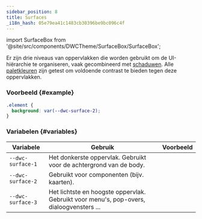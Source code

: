 ```yaml
---
sidebar_position: 8
title: Surfaces
_i18n_hash: 05e79ea41c1483cb30396be9bc096c4f
---
```

import SurfaceBox from '@site/src/components/DWCTheme/SurfaceBox/SurfaceBox';

Er zijn drie niveaus van oppervlakken die worden gebruikt om de UI-hiërarchie te organiseren, vaak gecombineerd met [schaduwen](./shadows). Alle [paletkleuren](./colors) zijn getest om voldoende contrast te bieden tegen deze oppervlakken.

### Voorbeeld {#example}

```css
.element {
  background: var(--dwc-surface-2);
}
```

### Variabelen {#variables}

| **Variabele**     | **Gebruik**                                                             | **Voorbeeld**                              |
|-------------------|-------------------------------------------------------------------------|--------------------------------------------|
| `--dwc-surface-1` | Het donkerste oppervlak. Gebruikt voor de achtergrond van de body.     | <SurfaceBox surface="--dwc-surface-1" /> |
| `--dwc-surface-2` | Gebruikt voor componenten (bijv. kaarten).                             | <SurfaceBox surface="--dwc-surface-2" /> |
| `--dwc-surface-3` | Het lichtste en hoogste oppervlak. Gebruikt voor menu's, pop-overs, dialoogvensters ... | <SurfaceBox surface="--dwc-surface-3" /> |
